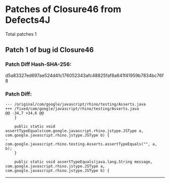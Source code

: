 
# Patches of Closure46 from Defects4J 
Total patches 1
## Patch 1 of bug id Closure46
### Patch Diff Hash-SHA-256:

d5a83327ed697ae524d41c176052343afc48825faf8a641f41959b7834bc76f8

### Patch Diff:
```
--- /original/com/google/javascript/rhino/testing/Asserts.java	
+++ /fixed/com/google/javascript/rhino/testing/Asserts.java	
@@ -34,7 +34,6 @@
 	}
 
 	public static void assertTypeEquals(com.google.javascript.rhino.jstype.JSType a, com.google.javascript.rhino.jstype.JSType b) {
-		com.google.javascript.rhino.testing.Asserts.assertTypeEquals("", a, b);
 	}
 
 	public static void assertTypeEquals(java.lang.String message, com.google.javascript.rhino.jstype.JSType a, com.google.javascript.rhino.jstype.JSType b) {
```


---
